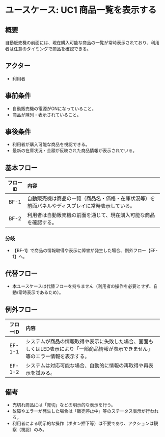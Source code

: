 # ユースケース: UC1 商品一覧を表示する

## 概要  
自動販売機の前面には、現在購入可能な商品の一覧が常時表示されており、利用者は任意のタイミングで商品を確認できる。

## アクター  
- 利用者

## 事前条件  
- 自動販売機の電源がONになっていること。  
- 商品が陳列・表示されていること。

## 事後条件  
- 利用者が購入可能な商品を視認できる。
- 最新の在庫状況・金額が反映された商品情報が表示されている。

## 基本フロー  

| フローID | 内容 |
|:---:|:----|
| BF-1 | 自動販売機は商品の一覧（商品名・価格・在庫状況等）を前面パネルやディスプレイに常時表示している。 |
| BF-2 | 利用者は自動販売機の前面を通じて、現在購入可能な商品を確認する。 |

### 分岐
- 【BF-1】で商品の情報取得や表示に障害が発生した場合、例外フロー【EF-1】へ。

## 代替フロー  
- 本ユースケースは代替フローを持ちません（利用者の操作を必要とせず、自動/常時表示であるため）。

## 例外フロー  

| フローID | 内容 |
|:---:|:----|
| EF-1-1 | システムが商品の情報取得や表示に失敗した場合、画面もしくはLED表示により「一部商品情報が表示できません」等のエラー情報を表示する。 |
| EF-1-2 | システムは対応可能な場合、自動的に情報の再取得や再表示を試みる。 |

## 備考
- 売切れ商品には「売切」などの明示的な表示を行う。
- 故障やエラーが発生した場合は「販売停止中」等のステータス表示が行われる。
- 利用者による明示的な操作（ボタン押下等）は不要であり、アクションは観察（視認）のみ。